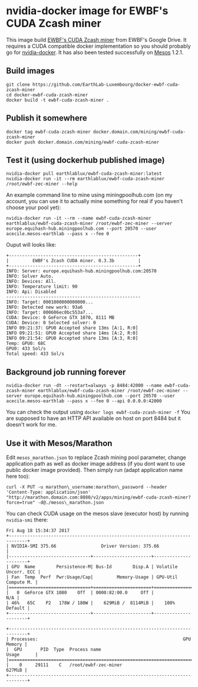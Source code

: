 # nvidia-docker image for EWBF's CUDA Zcash miner

This image build [EWBF's CUDA Zcash miner] from EWBF's Google Drive.
It requires a CUDA compatible docker implementation so you should probably go
for [nvidia-docker].
It has also been tested successfully on [Mesos] 1.2.1.

## Build images

```
git clone https://github.com/EarthLab-Luxembourg/docker-ewbf-cuda-zcash-miner
cd docker-ewbf-cuda-zcash-miner
docker build -t ewbf-cuda-zcash-miner .
```

## Publish it somewhere

```
docker tag ewbf-cuda-zcash-miner docker.domain.com/mining/ewbf-cuda-zcash-miner
docker push docker.domain.com/mining/ewbf-cuda-zcash-miner
```

## Test it (using dockerhub published image)

```
nvidia-docker pull earthlablux/ewbf-cuda-zcash-miner:latest
nvidia-docker run -it --rm earthlablux/ewbf-cuda-zcash-miner /root/ewbf-zec-miner --help
```

An example command line to mine using miningpoolhub.com (on my account, you can use it to actually mine something for real if you haven't choose your pool yet):
```
nvidia-docker run -it --rm --name ewbf-cuda-zcash-miner earthlablux/ewbf-cuda-zcash-miner /root/ewbf-zec-miner --server europe.equihash-hub.miningpoolhub.com --port 20570 --user acecile.mesos-earthlab --pass x --fee 0
```

Ouput will looks like:
```
+-------------------------------------------------+
|         EWBF's Zcash CUDA miner. 0.3.3b         |
+-------------------------------------------------+
INFO: Server: europe.equihash-hub.miningpoolhub.com:20570
INFO: Solver Auto.
INFO: Devices: All.
INFO: Temperature limit: 90
INFO: Api: Disabled
---------------------------------------------------
INFO: Target: 0001000000000000...
INFO: Detected new work: 93a6
INFO: Target: 000606ec0bc553a7...
CUDA: Device: 0 GeForce GTX 1070, 8111 MB
CUDA: Device: 0 Selected solver: 0
INFO 09:21:37: GPU0 Accepted share 13ms [A:1, R:0]
INFO 09:21:51: GPU0 Accepted share 14ms [A:2, R:0]
INFO 09:21:54: GPU0 Accepted share 13ms [A:3, R:0]
Temp: GPU0: 68C 
GPU0: 433 Sol/s 
Total speed: 433 Sol/s
```

## Background job running forever

```
nvidia-docker run -dt --restart=always -p 8484:42000 --name ewbf-cuda-zcash-miner earthlablux/ewbf-cuda-zcash-miner /root/ewbf-zec-miner --server europe.equihash-hub.miningpoolhub.com --port 20570 --user acecile.mesos-earthlab --pass x --fee 0 --api 0.0.0.0:42000
```

You can check the output using `docker logs ewbf-cuda-zcash-miner -f` 
You are supposed to have an HTTP API available on host on port 8484 but it doesn't work for me.


## Use it with Mesos/Marathon

Edit `mesos_marathon.json` to replace Zcash mining pool parameter, change application path as well as docker image address (if you dont want to use public docker image provided).
Then simply run (adapt application name here too):

```
curl -X PUT -u marathon\_username:marathon\_password --header 'Content-Type: application/json' "http://marathon.domain.com:8080/v2/apps/mining/ewbf-cuda-zcash-miner?force=true" -d@./mesos\_marathon.json
```

You can check CUDA usage on the mesos slave (executor host) by running `nvidia-smi` there:

```
Fri Aug 18 15:34:37 2017       
+-----------------------------------------------------------------------------+
| NVIDIA-SMI 375.66                 Driver Version: 375.66                    |
|-------------------------------+----------------------+----------------------+
| GPU  Name        Persistence-M| Bus-Id        Disp.A | Volatile Uncorr. ECC |
| Fan  Temp  Perf  Pwr:Usage/Cap|         Memory-Usage | GPU-Util  Compute M. |
|===============================+======================+======================|
|   0  GeForce GTX 1080    Off  | 0000:82:00.0     Off |                  N/A |
| 46%   65C    P2   178W / 180W |    629MiB /  8114MiB |    100%      Default |
+-------------------------------+----------------------+----------------------+
                                                                               
+-----------------------------------------------------------------------------+
| Processes:                                                       GPU Memory |
|  GPU       PID  Type  Process name                               Usage      |
|=============================================================================|
|    0     29111    C   /root/ewbf-zec-miner                           627MiB |
+-----------------------------------------------------------------------------+
```

[EWBF's CUDA Zcash miner]: https://bitcointalk.org/index.php?topic=1707546.0
[nvidia-docker]: https://github.com/NVIDIA/nvidia-docker
[Mesos]: http://mesos.apache.org/documentation/latest/gpu-support/
